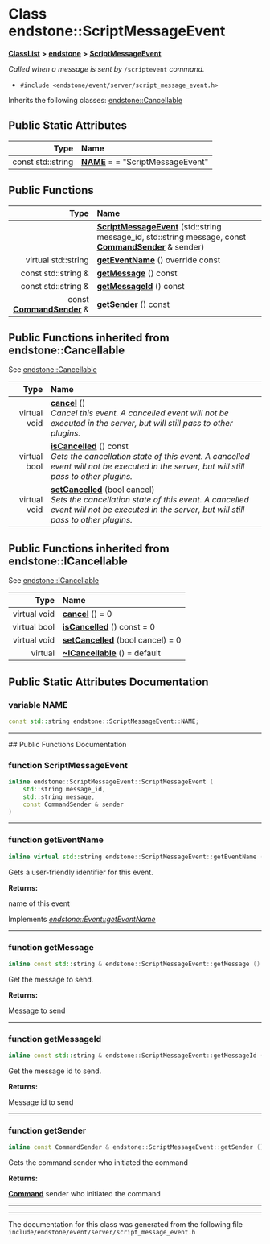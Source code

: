 

# Class endstone::ScriptMessageEvent



[**ClassList**](annotated.md) **>** [**endstone**](namespaceendstone.md) **>** [**ScriptMessageEvent**](classendstone_1_1ScriptMessageEvent.md)



_Called when a message is sent by_ `/scriptevent` _command._

* `#include <endstone/event/server/script_message_event.h>`



Inherits the following classes: [endstone::Cancellable](classendstone_1_1Cancellable.md)
































## Public Static Attributes

| Type | Name |
| ---: | :--- |
|  const std::string | [**NAME**](#variable-name)   = = "ScriptMessageEvent"<br> |










































## Public Functions

| Type | Name |
| ---: | :--- |
|   | [**ScriptMessageEvent**](#function-scriptmessageevent) (std::string message\_id, std::string message, const [**CommandSender**](classendstone_1_1CommandSender.md) & sender) <br> |
| virtual std::string | [**getEventName**](#function-geteventname) () override const<br> |
|  const std::string & | [**getMessage**](#function-getmessage) () const<br> |
|  const std::string & | [**getMessageId**](#function-getmessageid) () const<br> |
|  const [**CommandSender**](classendstone_1_1CommandSender.md) & | [**getSender**](#function-getsender) () const<br> |


## Public Functions inherited from endstone::Cancellable

See [endstone::Cancellable](classendstone_1_1Cancellable.md)

| Type | Name |
| ---: | :--- |
| virtual void | [**cancel**](classendstone_1_1Cancellable.md#function-cancel) () <br>_Cancel this event. A cancelled event will not be executed in the server, but will still pass to other plugins._  |
| virtual bool | [**isCancelled**](classendstone_1_1Cancellable.md#function-iscancelled) () const<br>_Gets the cancellation state of this event. A cancelled event will not be executed in the server, but will still pass to other plugins._  |
| virtual void | [**setCancelled**](classendstone_1_1Cancellable.md#function-setcancelled) (bool cancel) <br>_Sets the cancellation state of this event. A cancelled event will not be executed in the server, but will still pass to other plugins._  |


## Public Functions inherited from endstone::ICancellable

See [endstone::ICancellable](classendstone_1_1ICancellable.md)

| Type | Name |
| ---: | :--- |
| virtual void | [**cancel**](classendstone_1_1ICancellable.md#function-cancel) () = 0<br> |
| virtual bool | [**isCancelled**](classendstone_1_1ICancellable.md#function-iscancelled) () const = 0<br> |
| virtual void | [**setCancelled**](classendstone_1_1ICancellable.md#function-setcancelled) (bool cancel) = 0<br> |
| virtual  | [**~ICancellable**](classendstone_1_1ICancellable.md#function-icancellable) () = default<br> |
















































































## Public Static Attributes Documentation




### variable NAME 

```C++
const std::string endstone::ScriptMessageEvent::NAME;
```




<hr>
## Public Functions Documentation




### function ScriptMessageEvent 

```C++
inline endstone::ScriptMessageEvent::ScriptMessageEvent (
    std::string message_id,
    std::string message,
    const CommandSender & sender
) 
```




<hr>



### function getEventName 

```C++
inline virtual std::string endstone::ScriptMessageEvent::getEventName () override const
```



Gets a user-friendly identifier for this event.




**Returns:**

name of this event 





        
Implements [*endstone::Event::getEventName*](classendstone_1_1Event.md#function-geteventname)


<hr>



### function getMessage 

```C++
inline const std::string & endstone::ScriptMessageEvent::getMessage () const
```



Get the message to send.




**Returns:**

Message to send 





        

<hr>



### function getMessageId 

```C++
inline const std::string & endstone::ScriptMessageEvent::getMessageId () const
```



Get the message id to send.




**Returns:**

Message id to send 





        

<hr>



### function getSender 

```C++
inline const CommandSender & endstone::ScriptMessageEvent::getSender () const
```



Gets the command sender who initiated the command




**Returns:**

[**Command**](classendstone_1_1Command.md) sender who initiated the command 





        

<hr>

------------------------------
The documentation for this class was generated from the following file `include/endstone/event/server/script_message_event.h`

